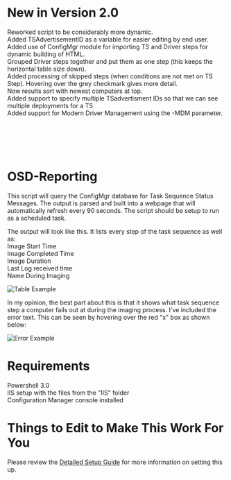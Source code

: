 # New in Version 2.0
Reworked script to be considerably more dynamic.</br>
Added TSAdvertisementID as a variable for easier editing by end user.</br>
Added use of ConfigMgr module for importing TS and Driver steps for dynamic building of HTML.</br>
Grouped Driver steps together and put them as one step (this keeps the horizontal table size down).</br>
Added processing of skipped steps (when conditions are not met on TS Step). Hovering over the grey checkmark gives more detail.</br>
Now results sort with newest computers at top.</br>
Added support to specify multiple TSadvertisment IDs so that we can see multiple deployments for a TS</br>
Added support for Modern Driver Management using the -MDM parameter. 

</br>
</br>
</br>
</br>

# OSD-Reporting
This script will query the ConfigMgr database for Task Sequence Status Messages. The output is parsed and built into a webpage that will automatically refresh every 90 seconds. The script should be setup to run as a scheduled task. 


The output will look like this. It lists every step of the task sequence as well as:<br/>
Image Start Time<br/>
Image Completed Time<br/>
Image Duration<br/>
Last Log received time<br/>
Name During Imaging<br/>

![Table Example](ExampleImages/Table.png?raw=true)



In my opinion, the best part about this is that it shows what task sequence step a computer fails out at during the imaging process. I've included the error text. This can be seen by hovering over the red "x" box as shown below:

![Error Example](ExampleImages/Error.png?raw=true)


# Requirements
Powershell 3.0<br/>
IIS setup with the files from the "IIS" folder<br/>
Configuration Manager console installed<br/>

# Things to Edit to Make This Work For You
Please review the [Detailed Setup Guide](DetailedSetupGuide.md) for more information on setting this up.
